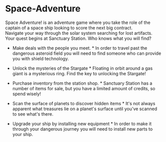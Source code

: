Space-Adventure
===============

Space Adventure! is an adventure game where you take the role of the captain of a space ship looking to score the next big contract.  
Navigate your way through the solar system searching for lost artifacts.  Your quest begins at Sanctuary Station.  Who knows what you will find?

* Make deals with the people you meet. *
    In order to travel past the dangerous asteroid field you will need to find someone who can provide you with shield technology.

* Unlock the mysteries of the Stargate *
    Floating in orbit around a gas giant is a mysterious ring.  Find the key to unlocking the Stargate!

* Purchase inventory from the station shop. *
    Sanctuary Station has a number of items for sale, but you have a limited amount of credits, so spend wisely!

* Scan the surface of planets to discover hidden items *
    It's not always apparent what treasures lie on a planet's surface until you've scanned to see what's there.

* Upgrade your ship by installing new equipment *
    In order to make it through your dangerous journey you will need to install new parts to your ship.
    
